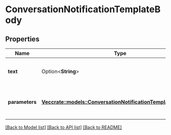 # ConversationNotificationTemplateBody

## Properties

Name | Type | Description | Notes
------------ | ------------- | ------------- | -------------
**text** | Option<**String**> | Body text. For WhatsApp, ignored. | [optional]
**parameters** | [**Vec<crate::models::ConversationNotificationTemplateParameter>**](ConversationNotificationTemplateParameter.md) | Template parameters for placeholders in template. | 

[[Back to Model list]](../README.md#documentation-for-models) [[Back to API list]](../README.md#documentation-for-api-endpoints) [[Back to README]](../README.md)


